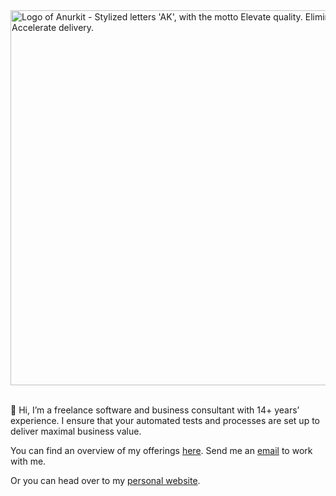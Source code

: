 <img src="https://github.com/user-attachments/assets/10deabd6-7d44-4dc3-8054-bb97f0bdd685" alt="Logo of Anurkit - Stylized letters 'AK', with the motto Elevate quality. Eliminate waste. Accelerate delivery." style="width: 600px; display: block; margin: 0 auto;"/>  

<br>

👋 Hi, I’m a freelance software and business consultant with 14+ years’ experience. I ensure that your automated tests and processes are set up to deliver maximal business value.

You can find an overview of my offerings [here](https://anukrit.de). Send me an [email](mailto:ak@anukrit.de) to work with me. 

Or you can head over to my [personal website](https://anupam.de/about).  
